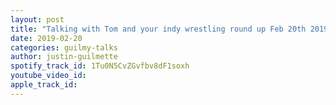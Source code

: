 ```yaml
---
layout: post
title: "Talking with Tom and your indy wrestling round up Feb 20th 2019"
date: 2019-02-20
categories: guilmy-talks
author: justin-guilmette
spotify_track_id: 1Tu0N5CvZGvfbv8dF1soxh
youtube_video_id: 
apple_track_id: 
---
```

